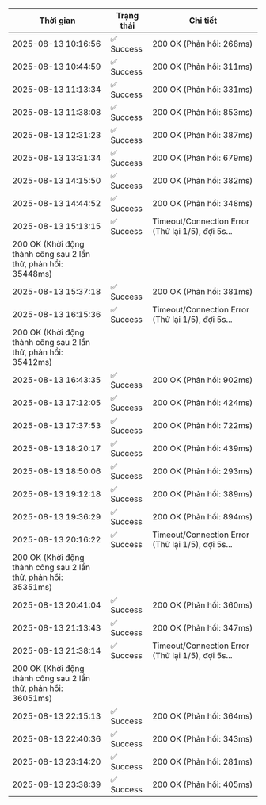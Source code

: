 | Thời gian | Trạng thái | Chi tiết |
|---|---|---|
| 2025-08-13 10:16:56 | ✅ Success | 200 OK (Phản hồi: 268ms) |
| 2025-08-13 10:44:59 | ✅ Success | 200 OK (Phản hồi: 311ms) |
| 2025-08-13 11:13:34 | ✅ Success | 200 OK (Phản hồi: 331ms) |
| 2025-08-13 11:38:08 | ✅ Success | 200 OK (Phản hồi: 853ms) |
| 2025-08-13 12:31:23 | ✅ Success | 200 OK (Phản hồi: 387ms) |
| 2025-08-13 13:31:34 | ✅ Success | 200 OK (Phản hồi: 679ms) |
| 2025-08-13 14:15:50 | ✅ Success | 200 OK (Phản hồi: 382ms) |
| 2025-08-13 14:44:52 | ✅ Success | 200 OK (Phản hồi: 348ms) |
| 2025-08-13 15:13:15 | ✅ Success | Timeout/Connection Error (Thử lại 1/5), đợi 5s...
200 OK (Khởi động thành công sau 2 lần thử, phản hồi: 35448ms) |
| 2025-08-13 15:37:18 | ✅ Success | 200 OK (Phản hồi: 381ms) |
| 2025-08-13 16:15:36 | ✅ Success | Timeout/Connection Error (Thử lại 1/5), đợi 5s...
200 OK (Khởi động thành công sau 2 lần thử, phản hồi: 35412ms) |
| 2025-08-13 16:43:35 | ✅ Success | 200 OK (Phản hồi: 902ms) |
| 2025-08-13 17:12:05 | ✅ Success | 200 OK (Phản hồi: 424ms) |
| 2025-08-13 17:37:53 | ✅ Success | 200 OK (Phản hồi: 722ms) |
| 2025-08-13 18:20:17 | ✅ Success | 200 OK (Phản hồi: 439ms) |
| 2025-08-13 18:50:06 | ✅ Success | 200 OK (Phản hồi: 293ms) |
| 2025-08-13 19:12:18 | ✅ Success | 200 OK (Phản hồi: 389ms) |
| 2025-08-13 19:36:29 | ✅ Success | 200 OK (Phản hồi: 894ms) |
| 2025-08-13 20:16:22 | ✅ Success | Timeout/Connection Error (Thử lại 1/5), đợi 5s...
200 OK (Khởi động thành công sau 2 lần thử, phản hồi: 35351ms) |
| 2025-08-13 20:41:04 | ✅ Success | 200 OK (Phản hồi: 360ms) |
| 2025-08-13 21:13:43 | ✅ Success | 200 OK (Phản hồi: 347ms) |
| 2025-08-13 21:38:14 | ✅ Success | Timeout/Connection Error (Thử lại 1/5), đợi 5s...
200 OK (Khởi động thành công sau 2 lần thử, phản hồi: 36051ms) |
| 2025-08-13 22:15:13 | ✅ Success | 200 OK (Phản hồi: 364ms) |
| 2025-08-13 22:40:36 | ✅ Success | 200 OK (Phản hồi: 343ms) |
| 2025-08-13 23:14:20 | ✅ Success | 200 OK (Phản hồi: 281ms) |
| 2025-08-13 23:38:39 | ✅ Success | 200 OK (Phản hồi: 405ms) |
